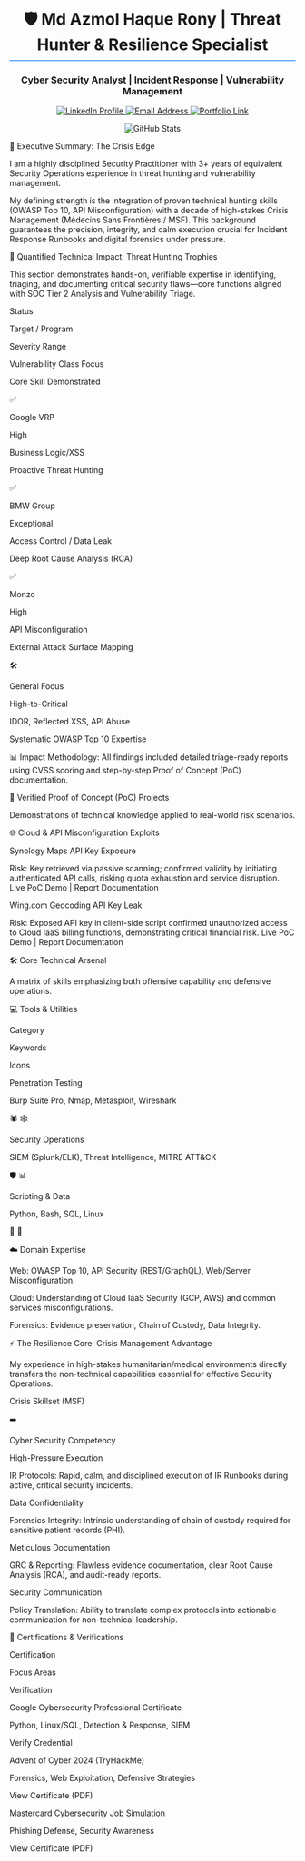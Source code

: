 <div align="center">
<!-- Title & Professional Identity -->
<h1 style="border-bottom: 2px solid #58a6ff; padding-bottom: 10px;">
🛡️ Md Azmol Haque Rony | Threat Hunter & Resilience Specialist
</h1>
<h3>Cyber Security Analyst | Incident Response | Vulnerability Management</h3>

<!-- Badges & Links (Dynamic/Static) -->

<p>
<a href="https://www.linkedin.com/in/md-azmol-haque-rony">
<img src="https://www.google.com/search?q=https://img.shields.io/badge/LinkedIn-Connect-0A66C2%3Fstyle%3Dfor-the-badge%26logo%3Dlinkedin%26logoColor%3Dwhite" alt="LinkedIn Profile"/>
</a>
<a href="mailto:azmolhaque95@gmail.com">
<img src="https://www.google.com/search?q=https://img.shields.io/badge/Email-Contact-D14836%3Fstyle%3Dfor-the-badge%26logo%3Dgmail%26logoColor%3Dwhite" alt="Email Address"/>
</a>
<a href="https://azmolhaque.github.io/azmolhaque/azmolhaque.html" target="_blank">
<img src="https://www.google.com/search?q=https://img.shields.io/badge/Portfolio-Live_POCs-FF6F00%3Fstyle%3Dfor-the-badge%26logo%3Dnetlify%26logoColor%3Dwhite" alt="Portfolio Link"/>
</a>
</p>

<!-- GitHub Stats (azmolhaque) -->

<p>
<img src="https://www.google.com/search?q=https://github-readme-stats.vercel.app/api%3Fusername%3Dazmolhaque%26show_icons%3Dtrue%26theme%3Ddark%26hide_border%3Dtrue%26count_private%3Dtrue" alt="GitHub Stats" />
</p>
</div>

🔑 Executive Summary: The Crisis Edge

I am a highly disciplined Security Practitioner with 3+ years of equivalent Security Operations experience in threat hunting and vulnerability management.

My defining strength is the integration of proven technical hunting skills (OWASP Top 10, API Misconfiguration) with a decade of high-stakes Crisis Management (Médecins Sans Frontières / MSF). This background guarantees the precision, integrity, and calm execution crucial for Incident Response Runbooks and digital forensics under pressure.

🎯 Quantified Technical Impact: Threat Hunting Trophies

This section demonstrates hands-on, verifiable expertise in identifying, triaging, and documenting critical security flaws—core functions aligned with SOC Tier 2 Analysis and Vulnerability Triage.

Status

Target / Program

Severity Range

Vulnerability Class Focus

Core Skill Demonstrated

✅

Google VRP

High

Business Logic/XSS

Proactive Threat Hunting

✅

BMW Group

Exceptional

Access Control / Data Leak

Deep Root Cause Analysis (RCA)

✅

Monzo

High

API Misconfiguration

External Attack Surface Mapping

🛠️

General Focus

High-to-Critical

IDOR, Reflected XSS, API Abuse

Systematic OWASP Top 10 Expertise

📊 Impact Methodology: All findings included detailed triage-ready reports using CVSS scoring and step-by-step Proof of Concept (PoC) documentation.

🔬 Verified Proof of Concept (PoC) Projects

Demonstrations of technical knowledge applied to real-world risk scenarios.

🌐 Cloud & API Misconfiguration Exploits

Synology Maps API Key Exposure

Risk: Key retrieved via passive scanning; confirmed validity by initiating authenticated API calls, risking quota exhaustion and service disruption.
Live PoC Demo | Report Documentation

Wing.com Geocoding API Key Leak

Risk: Exposed API key in client-side script confirmed unauthorized access to Cloud IaaS billing functions, demonstrating critical financial risk.
Live PoC Demo | Report Documentation

🛠️ Core Technical Arsenal

A matrix of skills emphasizing both offensive capability and defensive operations.

💻 Tools & Utilities

Category

Keywords

Icons

Penetration Testing

Burp Suite Pro, Nmap, Metasploit, Wireshark

🕷️ 🕸️

Security Operations

SIEM (Splunk/ELK), Threat Intelligence, MITRE ATT&CK

🛡️ 📊

Scripting & Data

Python, Bash, SQL, Linux

🐍 🐧

☁️ Domain Expertise

Web: OWASP Top 10, API Security (REST/GraphQL), Web/Server Misconfiguration.

Cloud: Understanding of Cloud IaaS Security (GCP, AWS) and common services misconfigurations.

Forensics: Evidence preservation, Chain of Custody, Data Integrity.

⚡ The Resilience Core: Crisis Management Advantage

My experience in high-stakes humanitarian/medical environments directly transfers the non-technical capabilities essential for effective Security Operations.

Crisis Skillset (MSF)

➡️

Cyber Security Competency

High-Pressure Execution



IR Protocols: Rapid, calm, and disciplined execution of IR Runbooks during active, critical security incidents.

Data Confidentiality



Forensics Integrity: Intrinsic understanding of chain of custody required for sensitive patient records (PHI).

Meticulous Documentation



GRC & Reporting: Flawless evidence documentation, clear Root Cause Analysis (RCA), and audit-ready reports.

Security Communication



Policy Translation: Ability to translate complex protocols into actionable communication for non-technical leadership.

📜 Certifications & Verifications

Certification

Focus Areas

Verification

Google Cybersecurity Professional Certificate

Python, Linux/SQL, Detection & Response, SIEM

Verify Credential

Advent of Cyber 2024 (TryHackMe)

Forensics, Web Exploitation, Defensive Strategies

View Certificate (PDF)

Mastercard Cybersecurity Job Simulation

Phishing Defense, Security Awareness

View Certificate (PDF)
